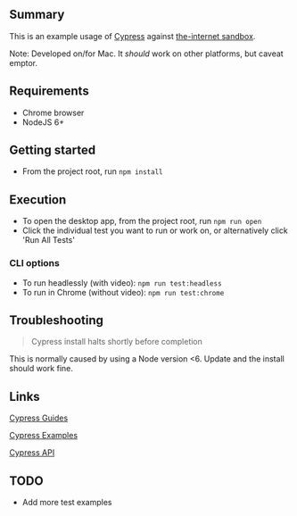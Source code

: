 ## Summary

This is an example usage of [Cypress] against [the-internet sandbox].

Note: Developed on/for Mac.  It _should_ work on other platforms, but caveat emptor.

## Requirements
- Chrome browser 
- NodeJS 6+

## Getting started
- From the project root, run `npm install`

## Execution
- To open the desktop app, from the project root, run `npm run open`
- Click the individual test you want to run or work on, or alternatively click 'Run All Tests'

### CLI options

- To run headlessly (with video): `npm run test:headless`
- To run in Chrome (without video): `npm run test:chrome`

## Troubleshooting
> Cypress install halts shortly before completion

This is normally caused by using a Node version <6.  Update and the install should work fine.

## Links
[Cypress Guides]

[Cypress Examples]

[Cypress API]


## TODO
- Add more test examples


[Cypress]: https://www.cypress.io/
[the-internet sandbox]: https://the-internet.herokuapp.com/
[Cypress Guides]: https://docs.cypress.io/guides/core-concepts/introduction-to-cypress.html
[Cypress Examples]: https://github.com/cypress-io/cypress-example-recipes
[Cypress API]: https://docs.cypress.io/api/introduction/api.html#